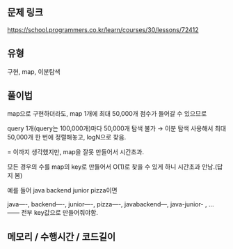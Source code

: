 ## 문제 링크

https://school.programmers.co.kr/learn/courses/30/lessons/72412

## 유형

구현, map, 이분탐색

## 풀이법

map으로 구현하더라도, map 1개에 최대 50,000개 점수가 들어갈 수 있으므로

query 1개(query는 100,000개)마다 50,000개 탐색 불가 → 이분 탐색 사용해서 최대 50,000개 한 번에 정렬해놓고, logN으로 찾음.

= 이까지 생각했지만, map을 잘못 만들어서 시간초과.

모든 경우의 수를 map의 key로 만들어서 O(1)로 찾을 수 있게 하니 시간초과 안남.(답지 봄)

예를 들어 java backend junior pizza이면

java—-, backend—-, junior—-, pizza—-, javabackend—, java-junior- , … —— 전부 key값으로 만들어줘야함.

## 메모리 / 수행시간 / 코드길이

